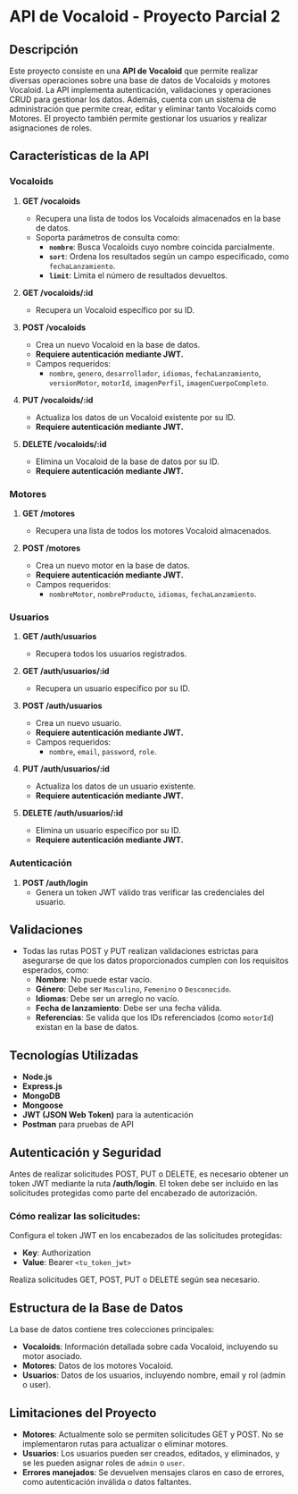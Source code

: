 # API de Vocaloid - Proyecto Parcial 2

## Descripción
Este proyecto consiste en una **API de Vocaloid** que permite realizar diversas operaciones sobre una base de datos de Vocaloids y motores Vocaloid. La API implementa autenticación, validaciones y operaciones CRUD para gestionar los datos. Además, cuenta con un sistema de administración que permite crear, editar y eliminar tanto Vocaloids como Motores. El proyecto también permite gestionar los usuarios y realizar asignaciones de roles.

## Características de la API

### Vocaloids
1. **GET /vocaloids**
   - Recupera una lista de todos los Vocaloids almacenados en la base de datos.
   - Soporta parámetros de consulta como:
     - **`nombre`**: Busca Vocaloids cuyo nombre coincida parcialmente.
     - **`sort`**: Ordena los resultados según un campo especificado, como `fechaLanzamiento`.
     - **`limit`**: Limita el número de resultados devueltos.

2. **GET /vocaloids/:id**
   - Recupera un Vocaloid específico por su ID.

3. **POST /vocaloids**
   - Crea un nuevo Vocaloid en la base de datos.
   - **Requiere autenticación mediante JWT.**
   - Campos requeridos:
     - `nombre`, `genero`, `desarrollador`, `idiomas`, `fechaLanzamiento`, `versionMotor`, `motorId`, `imagenPerfil`, `imagenCuerpoCompleto`.

4. **PUT /vocaloids/:id**
   - Actualiza los datos de un Vocaloid existente por su ID.
   - **Requiere autenticación mediante JWT.**

5. **DELETE /vocaloids/:id**
   - Elimina un Vocaloid de la base de datos por su ID.
   - **Requiere autenticación mediante JWT.**

### Motores
1. **GET /motores**
   - Recupera una lista de todos los motores Vocaloid almacenados.

2. **POST /motores**
   - Crea un nuevo motor en la base de datos.
   - **Requiere autenticación mediante JWT.**
   - Campos requeridos:
     - `nombreMotor`, `nombreProducto`, `idiomas`, `fechaLanzamiento`.

### Usuarios
1. **GET /auth/usuarios**
   - Recupera todos los usuarios registrados.

2. **GET /auth/usuarios/:id**
   - Recupera un usuario específico por su ID.

3. **POST /auth/usuarios**
   - Crea un nuevo usuario.
   - **Requiere autenticación mediante JWT.**
   - Campos requeridos:
     - `nombre`, `email`, `password`, `role`.

4. **PUT /auth/usuarios/:id**
   - Actualiza los datos de un usuario existente.
   - **Requiere autenticación mediante JWT.**

5. **DELETE /auth/usuarios/:id**
   - Elimina un usuario específico por su ID.
   - **Requiere autenticación mediante JWT.**

### Autenticación
1. **POST /auth/login**
   - Genera un token JWT válido tras verificar las credenciales del usuario.

## Validaciones
- Todas las rutas POST y PUT realizan validaciones estrictas para asegurarse de que los datos proporcionados cumplen con los requisitos esperados, como:
  - **Nombre**: No puede estar vacío.
  - **Género**: Debe ser `Masculino`, `Femenino` o `Desconocido`.
  - **Idiomas**: Debe ser un arreglo no vacío.
  - **Fecha de lanzamiento**: Debe ser una fecha válida.
  - **Referencias**: Se valida que los IDs referenciados (como `motorId`) existan en la base de datos.

## Tecnologías Utilizadas

- **Node.js**
- **Express.js**
- **MongoDB**
- **Mongoose**
- **JWT (JSON Web Token)** para la autenticación
- **Postman** para pruebas de API

## Autenticación y Seguridad

Antes de realizar solicitudes POST, PUT o DELETE, es necesario obtener un token JWT mediante la ruta **/auth/login**. El token debe ser incluido en las solicitudes protegidas como parte del encabezado de autorización.

### Cómo realizar las solicitudes:
Configura el token JWT en los encabezados de las solicitudes protegidas:
- **Key**: Authorization
- **Value**: Bearer `<tu_token_jwt>`

Realiza solicitudes GET, POST, PUT o DELETE según sea necesario.

## Estructura de la Base de Datos

La base de datos contiene tres colecciones principales:
- **Vocaloids**: Información detallada sobre cada Vocaloid, incluyendo su motor asociado.
- **Motores**: Datos de los motores Vocaloid.
- **Usuarios**: Datos de los usuarios, incluyendo nombre, email y rol (admin o user).

## Limitaciones del Proyecto

- **Motores**: Actualmente solo se permiten solicitudes GET y POST. No se implementaron rutas para actualizar o eliminar motores.
- **Usuarios**: Los usuarios pueden ser creados, editados, y eliminados, y se les pueden asignar roles de `admin` o `user`.
- **Errores manejados**: Se devuelven mensajes claros en caso de errores, como autenticación inválida o datos faltantes.

